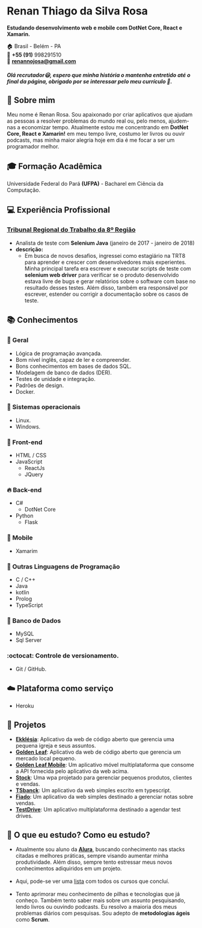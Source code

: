 # Renan Thiago da Silva Rosa
**Estudando desenvolvimento web e mobile com DotNet Core, React e Xamarin.**

:house:    Brasil - Belém - PA <br>
:iphone:   **+55 (91)** 998291510 <br>
:email:  **renannojosa@gmail.com**

##### Olá recrutador:smiley:, espero que minha história o mantenha entretido até o final da página, obrigado por se interessar pelo meu currículo :beginner:.

## :bell: Sobre mim
Meu nome é Renan Rosa. Sou apaixonado por criar aplicativos que ajudam as pessoas a resolver problemas do mundo real ou, pelo menos, ajudem-nas a economizar tempo. 
Atualmente estou me concentrando em **DotNet Core, React e Xamarin!** em meu tempo livre, costumo ler livros ou ouvir podcasts, mas minha maior alegria hoje em dia 
é me focar a ser um programador melhor. 

## :mortar_board: Formação Acadêmica
Universidade Federal do Pará **(UFPA)** - Bacharel em Ciência da Computação. <br>

## :computer: Experiência Profissional

### [Tribunal Regional do Trabalho da 8º Região](https://www.trt8.jus.br/)
* Analista de teste com **Selenium Java** (janeiro de 2017 - janeiro de 2018)
* **descrição:**
  * Em busca de novos desafios, ingressei como estagiário na TRT8 para aprender e crescer com desenvolvedores mais experientes. 
Minha principal tarefa era escrever e executar scripts de teste com **selenium web driver** para verificar se o produto desenvolvido estava livre de bugs e 
gerar relatórios sobre o software com base no resultado desses testes. Além disso, também era responsável por escrever, estender ou corrigir a documentação 
sobre os casos de teste.


## :books: Conhecimentos

### :pushpin: Geral
* Lógica de programação avançada.
* Bom nível inglês, capaz de ler e compreender.
* Bons conhecimentos em bases de dados SQL.
* Modelagem de banco de dados (DER).
* Testes de unidade e integração.
* Padrões de design.
* Docker.

### :penguin: Sistemas operacionais
* Linux.
* Windows.

### :ocean: Front-end
* HTML / CSS  
* JavaScript
    * ReactJs
    * JQuery

### :fire: Back-end
* C#
  * DotNet Core  
* Python
    * Flask
    
### :iphone: Mobile
* Xamarim

### :muscle: Outras Linguagens de Programação
* C / C++ 
* Java
* kotlin
* Prolog
* TypeScript

### :floppy_disk: Banco de Dados
* MySQL
* Sql Server

### :octocat: Controle de versionamento.
* Git / GitHub.

## :cloud: Plataforma como serviço
* Heroku

## :open_file_folder: Projetos
* [**Ekklésia**](https://github.com/RenanCbcc/ekklesia): Aplicativo da web de código aberto que gerencia uma pequena igreja e seus assuntos.
* [**Golden Leaf**](https://github.com/RenanCbcc/Golden_leaf): Aplicativo da web de código aberto que gerencia um mercado local pequeno.
* [**Golden Leaf Mobile**](https://github.com/RenanCbcc/GoldenLeafMobile): Um aplicativo móvel multiplataforma que consome a API fornecida pelo aplicativo da web acima.
* [**Stock**](https://github.com/RenanCbcc/Stock): Uma wpa projetado para gerenciar pequenos produtos, clientes e vendas.
* [**TSbanck**](https://github.com/RenanCbcc/tsbank): Um aplicativo da web simples escrito em typescript.
* [**Fiado**](https://github.com/RenanCbcc/Fiado): Um aplicativo da web simples destinado a gerenciar notas sobre vendas.
* [**TestDrive**](https://github.com/RenanCbcc/TestDrive): Um aplicativo multiplataforma destinado a agendar test drives.

## :triangular_flag_on_post: O que eu estudo? Como eu estudo?
* Atualmente sou aluno da [**Alura**](https://cursos.alura.com.br), buscando conhecimento nas stacks citadas e melhores práticas, 
sempre visando aumentar minha produtividade. Além disso, sempre tento estressar meus novos conhecimentos adiquiridos em um projeto.
<br> <br>
* Aqui, pode-se ver uma [lista](https://cursos.alura.com.br/user/renanrosa/fullCertificate/a57890dbb6b700bf240ff749ebfd913e) com todos os cursos que concluí.
<br> <br>
* Tento aprimorar meu conhecimento de pilhas e tecnologias que já conheço. Também tento saber mais sobre um assunto pesquisando, lendo livros ou ouvindo podcasts. 
Eu resolvo a maioria dos meus problemas diários com pesquisas. Sou adepto de **metodologias ágeis** como **Scrum**.
